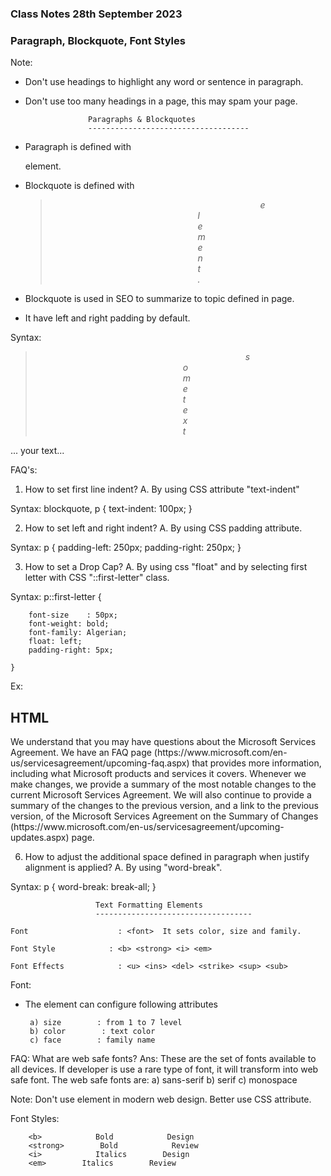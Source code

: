 ### Class Notes 28th September 2023

### Paragraph, Blockquote, Font Styles

Note:
- Don't use headings to highlight any word or sentence in paragraph.
- Don't use too many headings in a page, this may spam your page.

                    Paragraphs & Blockquotes
                    ------------------------------------
- Paragraph is defined with <p> element.
- Blockquote is defined with <blockquote> element.
- Blockquote is used in SEO to summarize to topic defined in page.
- It have left and right padding by default.

Syntax:
    <blockquote align="justify">  some text </blockquote>
    <p align="left | center | right | justify">
        ... your text...
    </p>

FAQ's:
1. How to set first line indent?
A. By using CSS attribute  "text-indent"

Syntax:
    blockquote, p {
       text-indent: 100px;
    }

2. How to set left and right indent?
A. By using CSS padding attribute.

Syntax:
    p {
       padding-left: 250px;
       padding-right: 250px;
    }

3. How to set a Drop Cap?
A. By using css "float" and by selecting first letter with CSS "::first-letter" class.

Syntax:
    p::first-letter {
   
        font-size    : 50px;
        font-weight: bold;
        font-family: Algerian;
        float: left;
        padding-right: 5px;
   
    }

Ex:
<!DOCTYPE html>
<html lang="en">
<head>
    <meta charset="UTF-8">
    <meta name="viewport" content="width=device-width, initial-scale=1.0">
    <title>Document</title>
    <link>
    <style>
       blockquote {
        padding-left: 250px;
        padding-right: 250px;
        font-style: italic;
        text-indent: 100px;
       }
       .p1::first-letter {
          font-size: 40px;
          float: left;
          padding-right: 5px;
          font-weight: bold;
          font-family: Algerian;
          color:red;
       }
     
    </style>
 
</head>
<body>
   <h2>News Updates</h2>
    <blockquote align="justify">The Microsoft Services Agreement is an agreement between you and Microsoft (or one of its affiliates) that governs your use of Microsoft consumer online products and services.</blockquote>
    <p class="p1" align="justify">We understand that you may have questions about the Microsoft Services Agreement. We have an FAQ page (https://www.microsoft.com/en-us/servicesagreement/upcoming-faq.aspx) that provides more information, including what Microsoft products and services it covers. Whenever we make changes, we provide a summary of the most notable changes to the current Microsoft Services Agreement. We will also continue to provide a summary of the changes to the previous version, and a link to the previous version, of the Microsoft Services Agreement on the Summary of Changes (https://www.microsoft.com/en-us/servicesagreement/upcoming-updates.aspx) page.</p>
    <p align="justify">We understand that you may have questions about the Microsoft Services Agreement. We have an FAQ page (https://www.microsoft.com/en-us/servicesagreement/upcoming-faq.aspx) that provides more information, including what Microsoft products and services it covers. Whenever we make changes, we provide a summary of the most notable changes to the current Microsoft Services Agreement. We will also continue to provide a summary of the changes to the previous version, and a link to the previous version, of the Microsoft Services Agreement on the Summary of Changes (https://www.microsoft.com/en-us/servicesagreement/upcoming-updates.aspx) page.</p>
    <p align="justify">We understand that you may have questions about the Microsoft Services Agreement. We have an FAQ page (https://www.microsoft.com/en-us/servicesagreement/upcoming-faq.aspx) that provides more information, including what Microsoft products and services it covers. Whenever we make changes, we provide a summary of the most notable changes to the current Microsoft Services Agreement. We will also continue to provide a summary of the changes to the previous version, and a link to the previous version, of the Microsoft Services Agreement on the Summary of Changes (https://www.microsoft.com/en-us/servicesagreement/upcoming-updates.aspx) page.</p>
</body>
</html>

4. How to set spacing between lines, words and chars?
A. By using following CSS attributes

        line-height
        letter-spacing
        word-spacing
Syntax:
    p {
       line-height : 40px;
       word-spacing: 20px;
       letter-spacing: 5px;
    }

5. How to hide overflowing content in paragraph?
A. You have to use following CSS attributes with combination

       white-space
       text-overflow
       overflow

Syntax:
    p {
        border: 1px solid gray;
            width:300px;
        padding:10px;
        white-space:nowrap;
        overflow:hidden;
        text-overflow: ellipsis;
    }

Ex:
<!DOCTYPE html>
<html lang="en">
<head>
    <meta charset="UTF-8">
    <meta name="viewport" content="width=device-width, initial-scale=1.0">
    <title>Document</title>
    <link>
    <style>
       p {
         border:1px solid gray;
         padding: 15px;
         width: 300px;
         white-space: nowrap;
         overflow: hidden;
         text-overflow: ellipsis;
       }
    </style>
 
</head>
<body>
    <h2 title="Hyper Text Markup Language">HTML</h2>
    <p title="We understand that you may have questions about the Microsoft Services Agreement. We have an FAQ page (https://www.microsoft.com/en-us/servicesagreement/upcoming-faq.aspx) that provides more information, including what Microsoft products and services it covers. Whenever we make changes, we provide a summary of the most notable changes to the current Microsoft Services Agreement. We will also continue to provide a summary of the changes to the previous version, and a link to the previous version, of the Microsoft Services Agreement on the Summary of Changes (https://www.microsoft.com/en-us/servicesagreement/upcoming-updates.aspx) page.">We understand that you may have questions about the Microsoft Services Agreement. We have an FAQ page (https://www.microsoft.com/en-us/servicesagreement/upcoming-faq.aspx) that provides more information, including what Microsoft products and services it covers. Whenever we make changes, we provide a summary of the most notable changes to the current Microsoft Services Agreement. We will also continue to provide a summary of the changes to the previous version, and a link to the previous version, of the Microsoft Services Agreement on the Summary of Changes (https://www.microsoft.com/en-us/servicesagreement/upcoming-updates.aspx) page.</p>
</body>
</html>



6. How to adjust the additional space defined in paragraph when justify alignment is applied?
A. By using "word-break".

Syntax:
    p {
       word-break: break-all;
    }


                       Text Formatting Elements
                       -----------------------------------

    Font                    : <font>  It sets color, size and family.

    Font Style            : <b> <strong> <i> <em>

    Font Effects            : <u> <ins> <del> <strike> <sup> <sub>


Font:
 - The <font> element can configure following attributes

        a) size        : from 1 to 7 level
        b) color        : text color
        c) face        : family name

FAQ: What are web safe fonts?
Ans:  These are the set of fonts available to all devices.
      If developer is use a rare type of font, it will transform into web safe font.
      The web safe fonts are:
        a) sans-serif
        b) serif
        c) monospace

Note: Don't use <font> element in modern web design. Better use CSS attribute.
     
Font Styles:

        <b>            Bold            Design
        <strong>        Bold            Review
        <i>            Italics        Design
        <em>        Italics        Review